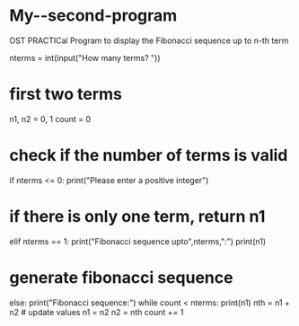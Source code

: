 # My--second-program
OST PRACTICal
 Program to display the Fibonacci sequence up to n-th term

nterms = int(input("How many terms? "))

# first two terms
n1, n2 = 0, 1
count = 0

# check if the number of terms is valid
if nterms <= 0:
   print("Please enter a positive integer")
# if there is only one term, return n1
elif nterms == 1:
   print("Fibonacci sequence upto",nterms,":")
   print(n1)
# generate fibonacci sequence
else:
   print("Fibonacci sequence:")
   while count < nterms:
       print(n1)
       nth = n1 + n2
       # update values
       n1 = n2
       n2 = nth
       count += 1
